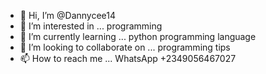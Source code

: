- 👋 Hi, I’m @Dannycee14
- 👀 I’m interested in ... programming 
- 🌱 I’m currently learning ... python programming language 
- 💞️ I’m looking to collaborate on ... programming tips
- 📫 How to reach me ... WhatsApp +2349056467027

<!---
Dannycee14/Dannycee14 is a ✨ special ✨ repository because its `README.md` (this file) appears on your GitHub profile.
You can click the Preview link to take a look at your changes.
--->
